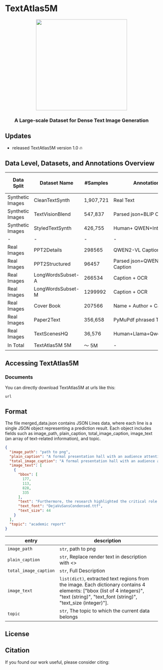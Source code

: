 # TextAtlas5M


<p align="center">
  <img src="https://github.com/user-attachments/assets/5e2c5c85-d38d-4a11-8872-e527c3ee8799" width="300">
</p>

<h3 align="center"> A Large-scale Dataset for Dense Text Image Generation</h3>

## Updates

- released TextAtlas5M version 1.0 :fire:

## Data Level, Datasets, and Annotations Overview

| Data Split       | Dataset Name      | #Samples  | Annotations                  | Type             | Token Length | Contain Structured info|
|------------------|-------------------|-----------|------------------------------|------------------|--------------|--------------|
| Synthetic Images | CleanTextSynth    | 1,907,721 | Real Text                    | Pure Text        | 70.70        |       ❌       |
| Synthetic Images | TextVisionBlend   | 547,837   | Parsed json+BLIP Caption     | Pure Text        | 265.62       |       ✅       | 
| Synthetic Images | StyledTextSynth   | 426,755   | Human+ QWEN+Intern-VL        | Synthetic Image  | 90.00        |       ✅      |
| -                | -                 | -         | -                            | -                | -            | -            |
| Real Images      | PPT2Details       | 298565    | QWEN2-VL Caption             | Powerpoint Image | 121.97       |       ❌       |
| Real Images      | PPT2Structured    | 96457     | Parsed json+QWEN2-VL Caption | Powerpoint Image | 774.67       |       ✅       |
| Real Images      | LongWordsSubset-A | 266534    | Caption + OCR                | Real Image       | 38.57        |       ❌       |
| Real Images      | LongWordsSubset-M | 1299992   | Caption + OCR                | Real Image       | 34.07        |        ❌      |
| Real Images      | Cover Book        | 207566    | Name + Author + Category     | Real Image       | 28.01        |        ❌      |
| Real Images      | Paper2Text        | 356,658       | PyMuPdf phrased Text         | Pure Text        | 28.01        |      ❌        |
| Real Images      | TextScenesHQ      | 36,576     | Human+Llama+Qwen+GPT4o       | Real Image       | 120.81       |         ✅     |
| In Total         | TextAtlas5M 5M    | ～ 5M        | -                            | -                | 148.82       |              |


## Accessing TextAtlas5M

### Documents

You can directly download TextAtlas5M at urls like this:

`url`


## Format

The file merged_data.json contains JSON Lines data, where each line is a single JSON object representing a prediction
result. Each object includes fields such as image_path, plain_caption, total_image_caption, image_text (an array of
text-related information), and topic.

```json
{
  "image_path": "path to png",
  "plain_caption": "A formal presentation hall with an audience attentively listening to a speaker at a podium, with a large screen displaying the text : <>.",
  "total_image_caption": "A formal presentation hall with an audience attentively listening to a speaker at a podium, with a large screen displaying the text : 'Furthermore, the research highlighted the critical role of climate-resilient infrastructure, such as irrigation systems and storage facilities, in supporting agricultural production and food security in the face of climate-related'.",
  "image_text": [
    {
      "bbox": [
        177,
        113,
        828,
        335
      ],
      "text": "Furthermore, the research highlighted the critical role of climate-resilient infrastructure, such as irrigation systems and storage facilities, in supporting agricultural production and food security in the face of climate-related",
      "text_font": "DejaVuSansCondensed.ttf",
      "text_size": 44
    }
  ],
  "topic": "academic report"
}
```

| entry                 | description                                                                                                                                                                            |
|-----------------------|----------------------------------------------------------------------------------------------------------------------------------------------------------------------------------------|
| `image_path`          | `str`, path to png                                                                                                                                                                     |
| `plain_caption`       | `str`, Replace render text in description with <>                                                                                                                                      | 
| `total_image_caption` | `str`, Full Description                                                                                                                                                                | 
| `image_text`          | `list(dict)`, extracted text regions from the image. Each dictionary contains 4 elements: ["bbox (list of 4 integers)", "text (string)", "text_font (string)", "text_size (integer)"]. | 
| `topic`               | `str`, The topic to which the current data belongs                                                                                                                                     | 

[//]: # (## Introduction)

[//]: # (TextAtlas5M includes a diverse and complex range of data. It spans from interleaved documents and synthetic data to real world images containing dense text, offering a more varied and challenging set of examples. Moreover, our dataset features longer text captions, which pose additional challenges for models, and includes human annotations for particularly difficult examples, ensuring a more thorough evaluation of model capabilities. The synthetic subset progresses through three levels of complexity, starting with simple text on clean backgrounds. It then advances to interleaved data, blending text with visual elements, and culminates in synthetic natural images, where realistic scenes integrate seamlessly with text. The real image subset captures diverse, real-world dense text scenarios. It includes filtered samples from datasets like AnyText and TextDiffuser, detailed descriptions from PowerPoint slides, book covers, and academic PDF papers. To enrich diversity, we also gather dense-text images guided by predefined topics from CommonCrawl1 and LAION-5B. To assess the capability of model in dense text image generation, we introduce a dedicated test set, TextAtlas5MEval, designed for comprehensive evaluation. This test set spans four distinct data types, ensuring diversity across domains and enhancing the relevance of TextAtlas5M for real-world applications.)

[//]: # ()

[//]: # (## Topic Distribution)

[//]: # (![topic_pie_chart]&#40;https://github.com/user-attachments/assets/9e3d97f6-7bc0-45a5-80a2-6cf090c0e9bd&#41;)

[//]: # (## Generation Pipeline)

[//]: # (TextScenesHQ Pipeline)

[//]: # (![HQpipeline]&#40;https://github.com/user-attachments/assets/15e8b4be-9c8e-40f4-8314-2b7ce8f8cdac&#41;)

[//]: # (StyledTextSynth Pipeline)

[//]: # (![MQpipeline]&#40;https://github.com/user-attachments/assets/f51ef948-3947-441d-9065-89e23c11ec7c&#41;)


[//]: # (## Dataset Comparison with Existing Text-Rich Image Generation Datasets)

[//]: # ()

[//]: # (| Dataset Name                                                 | Samples | Annotations | Domain               | Labels     | Token Length |)

[//]: # (| ------------------------------------------------------------ | ------- | ----------- | -------------------- | ---------- | ------------ |)

[//]: # (| TextCaps &#40;[Sidorov et al., 2020]&#40;https://www.overleaf.com/project/679204c527e67755f9016e54#cite.textcaps&#41;&#41; | 28K     | Caption     | Real Image           | Human      | 26.36        |)

[//]: # (| SynthText &#40;[Gupta et al., 2016]&#40;https://www.overleaf.com/project/679204c527e67755f9016e54#cite.SynthText&#41;&#41; | 0.8M    | OCR         | Synthetic Image      | Auto       | 13.75        |)

[//]: # (| Marion10M &#40;[Chen et al., 2024a]&#40;https://www.overleaf.com/project/679204c527e67755f9016e54#cite.textdiffuser&#41;&#41; | 10M     | Caption+OCR | Real Image           | Auto       | 16.13        |)

[//]: # (| AnyWords3M &#40;[Tuo et al., 2023]&#40;https://www.overleaf.com/project/679204c527e67755f9016e54#cite.anytext&#41;&#41; | 3M      | Caption+OCR | Real Image           | Auto       | 9.92         |)

[//]: # (| RenderedText &#40;[Wendler]&#40;https://www.overleaf.com/project/679204c527e67755f9016e54#cite.renderedtext&#41;&#41; | 12M     | Text        | Synthetic Image      | Auto       | 21.21        |)

[//]: # (| TextAtlas5M                                                  | 5M      | Caption/OCR | Real&Synthetic Image | Auto/Human | 148.82       |)

[//]: # (## Examples)

[//]: # (![MQpipeline]&#40;https://github.com/Carrot0729/hwmsRepo/blob/main/data-display-overall-w-ann-v2.svg&#41;)


## License

[//]: # (- the new contributions of mmc4 beyond text-only c4 &#40;e.g., the similarity matrices/image-text alignments&#41; are released under [ODC-BY]&#40;https://opendatacommons.org/licenses/by/1-0/&#41;.)

[//]: # (- By using mmc4, be aware of that you are also bound by the [Common Crawl terms of use]&#40;https://commoncrawl.org/terms-of-use/&#41;.)

## Citation

If you found our work useful, please consider citing:
```

```

[//]: # (@article{zhu2023multimodal,)

[//]: # (  title={{Multimodal C4}: An Open, Billion-scale Corpus of Images Interleaved With Text},)

[//]: # (  author={Wanrong Zhu and Jack Hessel and Anas Awadalla and Samir Yitzhak Gadre and Jesse Dodge and Alex Fang and Youngjae Yu and Ludwig Schmidt and William Yang Wang and Yejin Choi},)

[//]: # (  journal={arXiv preprint arXiv:2304.06939},)

[//]: # (  year={2023})

[//]: # (})

